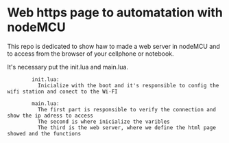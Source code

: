 # Web https page to automatation with nodeMCU

This repo is dedicated to show haw to made a web server in nodeMCU and to access from the browser of your cellphone or notebook.

It's necessary put the init.lua and main.lua. 

            init.lua:
              Inicialize with the boot and it's responsible to config the wifi station and conect to the Wi-FI
            
            main.lua:
              The first part is responsible to verify the connection and show the ip adress to access
              The second is where inicialize the varibles
              The third is the web server, where we define the html page showed and the functions

